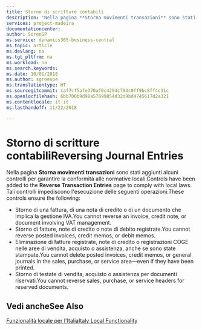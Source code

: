 ```yaml
---
title: Storno di scritture contabili
description: "Nella pagina **Storna movimenti transazioni** sono stati aggiunti alcuni controlli per garantire la conformità alle normative locali."
services: project-madeira
documentationcenter: 
author: SorenGP
ms.service: dynamics365-business-central
ms.topic: article
ms.devlang: na
ms.tgt_pltfrm: na
ms.workload: na
ms.search.keywords: 
ms.date: 10/01/2018
ms.author: sgroespe
ms.translationtype: HT
ms.sourcegitcommit: caf7cf5afe370af0c4294c794c0ff9bc8ff4c31c
ms.openlocfilehash: 6bb700b9d98a57699854d32d9bd4745617d2a321
ms.contentlocale: it-it
ms.lasthandoff: 11/22/2018

---
```

# <a name="reversing-journal-entries"></a><span data-ttu-id="2dd06-103">Storno di scritture contabili</span><span class="sxs-lookup"><span data-stu-id="2dd06-103">Reversing Journal Entries</span></span>
<span data-ttu-id="2dd06-104">Nella pagina **Storna movimenti transazioni** sono stati aggiunti alcuni controlli per garantire la conformità alle normative locali.</span><span class="sxs-lookup"><span data-stu-id="2dd06-104">Controls have been added to the **Reverse Transaction Entries** page to comply with local laws.</span></span> <span data-ttu-id="2dd06-105">Tali controlli impediscono l'esecuzione delle seguenti operazioni:</span><span class="sxs-lookup"><span data-stu-id="2dd06-105">These controls ensure the following:</span></span>  

- <span data-ttu-id="2dd06-106">Storno di una fattura, di una nota di credito o di un documento che implica la gestione IVA.</span><span class="sxs-lookup"><span data-stu-id="2dd06-106">You cannot reverse an invoice, credit note, or document involving VAT management.</span></span>  
- <span data-ttu-id="2dd06-107">Storno di fatture, note di credito o note di debito registrate.</span><span class="sxs-lookup"><span data-stu-id="2dd06-107">You cannot reverse posted invoices, credit memos, or debit memos.</span></span>  
- <span data-ttu-id="2dd06-108">Eliminazione di fatture registrate, note di credito o registrazioni COGE nelle aree di vendita, acquisto o assistenza, anche se sono state stampate.</span><span class="sxs-lookup"><span data-stu-id="2dd06-108">You cannot delete posted invoices, credit memos, or general journals in the sales, purchase, or service area—even if they have been printed.</span></span>  
- <span data-ttu-id="2dd06-109">Storno di testate di vendita, acquisto o assistenza per documenti riservati.</span><span class="sxs-lookup"><span data-stu-id="2dd06-109">You cannot reverse sales, purchase, or service headers for reserved documents.</span></span>  

## <a name="see-also"></a><span data-ttu-id="2dd06-110">Vedi anche</span><span class="sxs-lookup"><span data-stu-id="2dd06-110">See Also</span></span>  
  [<span data-ttu-id="2dd06-111">Funzionalità locale per l'Italia</span><span class="sxs-lookup"><span data-stu-id="2dd06-111">Italy Local Functionality</span></span>](italy-local-functionality.md)

